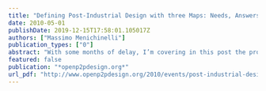 ```yaml
---
title: "Defining Post-Industrial Design with three Maps: Needs, Answers, Solutions"
date: 2010-05-01
publishDate: 2019-12-15T17:58:01.105017Z
authors: ["Massimo Menichinelli"]
publication_types: ["0"]
abstract: "With some months of delay, I’m covering in this post the process and the outcome of the Post-Industrial Design Workshop at I Realize, in Turin on June 09th 2009. I’m sorry for the delay, but both me and Giorgio have been very busy since then (I will blog about my others 2009 projects soon). So […]"
featured: false
publication: "*openp2pdesign.org*"
url_pdf: "http://www.openp2pdesign.org/2010/events/post-industrial-design-maps-needs-answers-solutions/"
---
```



